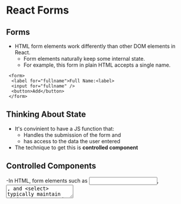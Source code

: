 # React Forms

## Forms

- HTML form elements work differently than other DOM elements in React.
  - Form elements naturally keep some internal state.
  - For example, this form in plain HTML accepts a single name.
```
 <form>
  <label for="fullname">Full Name:<label>
  <input for="fullname" />
  <button>Add</button>
 </form>
```

## Thinking About State

- It's convinient to have a JS function that:
  - Handles the submission of the form and 
  - has access to the data the user entered
- The technique to get this is **controlled component**

## Controlled Components

  -In HTML, form elements such as <input>, <textarea>, and <select> typically maintain their own state and update it based on use input. 
  -In React, mutable state is kept in the state of components, and only updated with setState().
